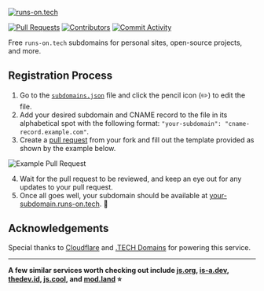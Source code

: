 [![runs-on.tech](https://runs-on.tech/site/banner.png)](https://runs-on.tech)

[![Pull Requests](https://img.shields.io/github/issues-pr-raw/aakhilv/runs-on.tech?color=16a34a&label=Pull%20Requests&style=flat-square)](https://github.com/aakhilv/runs-on.tech/pulls) [![Contributors](https://img.shields.io/github/contributors/aakhilv/runs-on.tech?color=16a34a&label=Contributors&style=flat-square)](https://github.com/aakhilv/runs-on.tech/graphs/contributors) [![Commit Activity](https://img.shields.io/github/commit-activity/m/aakhilv/runs-on.tech?color=16a34a&label=Commit%20Activity&style=flat-square)](https://github.com/aakhilv/runs-on.tech/graphs/commit-activity)

Free `runs-on.tech` subdomains for personal sites, open-source projects, and more.

## Registration Process

1. Go to the [`subdomains.json`](https://github.com/aakhilv/runs-on.tech/blob/main/subdomains.json) file and click the pencil icon (✏️) to edit the file.
2. Add your desired subdomain and CNAME record to the file in its alphabetical spot with the following format: `"your-subdomain": "cname-record.example.com"`.
3. Create a [pull request](https://github.com/aakhilv/runs-on.tech/pulls) from your fork and fill out the template provided as shown by the example below.

![Example Pull Request](https://user-images.githubusercontent.com/65052071/151685693-d7b67ed6-f70b-484d-9a42-449d5938b239.png)

4. Wait for the pull request to be reviewed, and keep an eye out for any updates to your pull request.
5. Once all goes well, your subdomain should be available at [your-subdomain.runs-on.tech](https://your-subdomain.runs-on.tech). 🎉

## Acknowledgements

Special thanks to [Cloudflare](https://cloudflare.com) and [.TECH Domains](https://get.tech) for powering this service.

---

**A few similar services worth checking out include [js.org](https://github.com/js-org/js.org), [is-a.dev](https://github.com/is-a-dev/register), [thedev.id](https://github.com/fransallen/thedev.id), [js.cool](https://github.com/js-cool/js.cool), and [mod.land](https://github.com/denosaurs/mod.land) ⭐**
